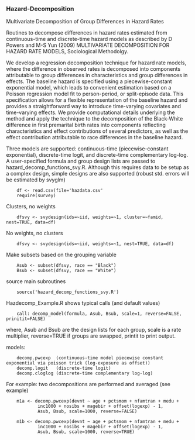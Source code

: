 ### Hazard-Decomposition
Multivariate Decomposition of Group Differences in Hazard Rates

Routines to decompose differences in hazard rates estimated from continuous-time and discrete-time hazard models as described by D Powers and M-S Yun (2009) MULTIVARIATE DECOMPOSITION FOR HAZARD RATE MODELS, Sociological Methodolgy. 

We develop a regression decomposition technique for hazard rate models, where the difference in observed rates is decomposed into components attributable to group differences in characteristics and group differences in effects. The baseline hazard is specified using a piecewise-constant exponential model, which leads to convenient estimation based on a Poisson regression model fit to person-period, or split-episode data. This specification allows for a flexible representation of the baseline hazard and provides a straightforward way to introduce time-varying covariates and time-varying effects. We provide computational details underlying the method and apply the technique to the decomposition of the Black-White difference in first premarital birth rates into components reflecting characteristics and effect contributions of several predictors, as well as the effect contribution attributable to race differences in the baseline hazard.

Three models are supported: continuous-time (piecewise-constant exponential), discrete-time logit, and discrete-time complementary log-log. A user-specified formula and group design lists are passed to hazard_decomp_functions_svy.R. Although this requires data to be setup as a complex design, simple designs are also supported (robust std. errors will be estimated by svyglm)

        df <- read.csv(file='hazdata.csv'
        require(survey)

Clusters, no weights 

        dfsvy <- svydesign(ids=~iid, weights=~1, cluster=~famid, nest=TRUE, data=df)

No weights, no clusters 

        dfsvy <- svydesign(ids=~iid, weights=~1, nest=TRUE, data=df)

Make subsets based on the grouping variable

        Asub <- subset(dfsvy, race == "Black")
        Bsub <- subset(dfsvy, race == "White")

source main subroutines

        source('hazard_decomp_functions_svy.R')

Hazdecomp_Example.R shows typical calls (and default values)

        call: decomp_model(formula, Asub, Bsub, scale=1, reverse=FALSE, prinitit=FALSE)

where, Asub and Bsub are the design lists for each group, scale is a rate multiplier, reverse=TRUE if groups are swapped, printit to print output.

models: 

        decomp.pwcexp  (continuous-time model piecewise constant exponential via poisson trick (log-exposure as offset))
        decomp.logit   (discrete-time logit)       
        decomp.cloglog (discrete-time complementary log-log)
        
For example: two decompositions are performed and averaged (see example)

        m1a <- decomp.pwcexp(devnt ~ age + pctsmom + nfamtran + medu + 
                inc1000 + nosibs + magebir + offset(logexp) - 1,
                Asub, Bsub, scale=1000, reverse=FALSE)
                    
        m1b <- decomp.pwcexp(devnt ~ age + pctsmom + nfamtran + medu + 
                inc1000 + nosibs + magebir + offset(logexp) - 1,
                Asub, Bsub, scale=1000, reverse=TRUE)




